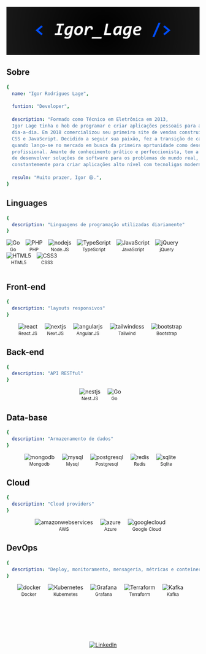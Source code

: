 <div align="center" id="image_tema">

![igor_lage_banner](/src/img/4.png)

</div>


## Sobre
```yml
{
  name: "Igor Rodrigues Lage",

  funtion: "Developer",

  description: "Formado como Técnico em Eletrônica em 2013,
  Igor Lage tinha o hob de programar e criar aplicações pessoais para ajuda-lo no 
  dia-a-dia. Em 2018 comercializou seu primeiro site de vendas construido em PHP, HTML,
  CSS e JavaScript. Decidido a seguir sua paixão, fez a transição de carreira em 2022
  quando lanço-se no mercado em busca da primeira oprtunidade como desenvolvedor
  profissional. Amante de conhecimento prático e perfeccionista, tem a insassiável vontade
  de desenvolver soluções de software para os problemas do mundo real, desafiando-se
  constantemente para criar aplicações alto nível com tecnoligas modernas.",

  resulm: "Muito prazer, Igor 😆.",
}
```

<!-- badges https://github.com/Ileriayo/markdown-badges -->
<!-- icons https://devicon.dev/ -->

## Linguages
```yml
{
  description: "Linguagens de programação utilizadas diariamente"
}
```
<table align="center">
  <div style="display: inline-block; margin-right: 15px; text-align: center;">
    <img src="https://cdn.jsdelivr.net/gh/devicons/devicon/icons/go/go-original-wordmark.svg" alt="Go" height="40">
    <br/>
    <small>Go</small>
  </div>
  <div style="display: inline-block; margin-right: 15px; text-align: center;">
    <img src="https://cdn.jsdelivr.net/gh/devicons/devicon/icons/php/php-original.svg" alt="PHP" height="40">
    <br/>
    <small>PHP</small>
  </div>
  <div style="display: inline-block; margin-right: 15px; text-align: center;">
    <img src="https://cdn.jsdelivr.net/gh/devicons/devicon/icons/nodejs/nodejs-original.svg" alt="nodejs" height="40">
    <br/>
    <small>Node.JS</small>
  </div>
  <div style="display: inline-block; margin-right: 15px; text-align: center;">
    <img src="https://cdn.jsdelivr.net/gh/devicons/devicon/icons/typescript/typescript-original.svg" alt="TypeScript" height="40">
    <br/>
    <small>TypeScript</small>
  </div>
  <div style="display: inline-block; margin-right: 15px; text-align: center;">
    <img src="https://cdn.jsdelivr.net/gh/devicons/devicon/icons/javascript/javascript-original.svg" alt="JavaScript" height="40">
    <br/>
    <small>JavaScript</small>
  </div>
  <div style="display: inline-block; margin-right: 15px; text-align: center;">
    <img src="https://cdn.jsdelivr.net/gh/devicons/devicon/icons/jquery/jquery-original.svg" alt="jQuery" height="40">
    <br/>
    <small>jQuery</small>
  </div>
  <div style="display: inline-block; margin-right: 15px; text-align: center;">
    <img src="https://cdn.jsdelivr.net/gh/devicons/devicon/icons/html5/html5-original.svg" alt="HTML5" height="40">
    <br/>
    <small>HTML5</small>
  </div>
  <div style="display: inline-block; text-align: center;">
    <img src="https://cdn.jsdelivr.net/gh/devicons/devicon/icons/css3/css3-original.svg" alt="CSS3" height="40">
    <br/>
    <small>CSS3</small>
  </div>
</table>



## Front-end
```yml
{
  description: "layouts responsivos"
}
```
<div align="center">
  <div style="display: inline-block; margin-right: 15px; text-align: center;">
    <img src="https://cdn.jsdelivr.net/gh/devicons/devicon/icons/react/react-original.svg" alt="react" height="40">
    <br/>
    <small>React.JS</small>
  </div>
  <div style="display: inline-block; margin-right: 15px; text-align: center;">
    <img src="https://cdn.jsdelivr.net/gh/devicons/devicon/icons/nextjs/nextjs-original.svg" alt="nextjs" height="40">
    <br/>
    <small>Next.JS</small>
  </div>
  <div style="display: inline-block; margin-right: 15px; text-align: center;">
    <img src="https://cdn.jsdelivr.net/gh/devicons/devicon/icons/angularjs/angularjs-original.svg" alt="angularjs" height="40">
    <br/>
    <small>Angular.JS</small>
  </div>
  <div style="display: inline-block; margin-right: 15px; text-align: center;">
    <img src="https://cdn.jsdelivr.net/gh/devicons/devicon/icons/tailwindcss/tailwindcss-plain.svg" alt="tailwindcss" height="40">
    <br/>
    <small>Tailwind</small>
  </div>
  <div style="display: inline-block; margin-right: 15px; text-align: center;">
    <img src="https://cdn.jsdelivr.net/gh/devicons/devicon/icons/bootstrap/bootstrap-original.svg" alt="bootstrap" height="40">
    <br/>
    <small>Bootstrap</small>
  </div>
</div>


## Back-end
```yml
{
  description: "API RESTful"
}
```
<div align="center">
  <div style="display: inline-block; margin-right: 15px; text-align: center;">
    <img src="https://cdn.jsdelivr.net/gh/devicons/devicon/icons/nestjs/nestjs-plain.svg" alt="nestjs" height="40">
    <br/>
    <small>Nest.JS</small>
  </div>
  <div style="display: inline-block; margin-right: 15px; text-align: center;">
    <img src="https://cdn.jsdelivr.net/gh/devicons/devicon/icons/go/go-original-wordmark.svg" alt="Go" height="40">
    <br/>
    <small>Go</small>
  </div>

</div>


## Data-base
```yml
{
  description: "Armazenamento de dados"
}
```
<div align="center">
  <div style="display: inline-block; margin-right: 15px; text-align: center;">
    <img src="https://cdn.jsdelivr.net/gh/devicons/devicon/icons/mongodb/mongodb-original.svg" alt="mongodb" height="40">
    <br/>
    <small>Mongodb</small>
  </div>
  <div style="display: inline-block; margin-right: 15px; text-align: center;">
    <img src="https://cdn.jsdelivr.net/gh/devicons/devicon/icons/mysql/mysql-original.svg" alt="mysql" height="40">
    <br/>
    <small>Mysql</small>
  </div>
  <div style="display: inline-block; margin-right: 15px; text-align: center;">
    <img src="https://cdn.jsdelivr.net/gh/devicons/devicon/icons/postgresql/postgresql-original.svg" alt="postgresql" height="40">
    <br/>
    <small>Postgresql</small>
  </div>
  <div style="display: inline-block; margin-right: 15px; text-align: center;">
    <img src="https://cdn.jsdelivr.net/gh/devicons/devicon/icons/redis/redis-original.svg" alt="redis" height="40">
    <br/>
    <small>Redis</small>
  </div>
  <div style="display: inline-block; margin-right: 15px; text-align: center;">
    <img src="https://cdn.jsdelivr.net/gh/devicons/devicon/icons/sqlite/sqlite-original.svg" alt="sqlite" height="40">
    <br/>
    <small>Sqlite</small>
  </div>
</div>


## Cloud
```yml
{
  description: "Cloud providers"
}
```
<div align="center">
  <div style="display: inline-block; margin-right: 15px; text-align: center;">
    <img src="https://cdn.jsdelivr.net/gh/devicons/devicon/icons/amazonwebservices/amazonwebservices-original.svg" alt="amazonwebservices" height="40" />
    <br/>
    <small>AWS</small>
  </div>
  <div style="display: inline-block; margin-right: 15px; text-align: center;">
    <img src="https://cdn.jsdelivr.net/gh/devicons/devicon/icons/azure/azure-original.svg" alt="azure" height="40" />
    <br/>
    <small>Azure</small>
  </div>
  <div style="display: inline-block; margin-right: 15px; text-align: center;">
    <img src="https://cdn.jsdelivr.net/gh/devicons/devicon/icons/googlecloud/googlecloud-original.svg" alt="googlecloud" height="40" />
    <br/>
    <small>Google Cloud</small>
  </div>

</div>

## DevOps
```yml
{
  description: "Deploy, monitoramento, mensageria, métricas e conteinerização"
}
```
<div align="center">
  <div style="display: inline-block; margin-right: 15px; text-align: center;">
    <img src="https://cdn.jsdelivr.net/gh/devicons/devicon/icons/docker/docker-original.svg" alt="docker" height="40" />
    <br/>
    <small>Docker</small>
  </div>
  <div style="display: inline-block; margin-right: 15px; text-align: center;">
    <img src="https://cdn.jsdelivr.net/gh/devicons/devicon/icons/kubernetes/kubernetes-plain.svg" alt="Kubernetes" height="40" />
    <br/>
    <small>Kubernetes</small>
  </div>
  <div style="display: inline-block; margin-right: 15px; text-align: center;">
    <img src="https://cdn.jsdelivr.net/gh/devicons/devicon/icons/grafana/grafana-original.svg" alt="Grafana" height="40" />
    <br/>
    <small>Grafana</small>
  </div>
  <div style="display: inline-block; margin-right: 15px; text-align: center;">
    <img src="https://cdn.jsdelivr.net/gh/devicons/devicon/icons/terraform/terraform-original.svg" alt="Terraform" height="40" />
    <br/>
    <small>Terraform</small>
  </div>
  <div style="display: inline-block; margin-right: 15px; text-align: center;">
    <img src="https://cdn.jsdelivr.net/gh/devicons/devicon/icons/apachekafka/apachekafka-original.svg" alt="Kafka" height="40" />
    <br/>
    <small>Kafka</small>
  </div>

</div>

<br>
<br>
<br>
<br>
<br>
<br>

<div align="center">

  [![LinkedIn](https://img.shields.io/badge/linkedin-%230077B5.svg?style=for-the-badge&logo=linkedin&logoColor=white)](https://www.linkedin.com/in/igor-rl/)
</div>
